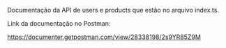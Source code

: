 Documentação da API de users e products que estão no arquivo index.ts.

Link da documentação no Postman:

https://documenter.getpostman.com/view/28338198/2s9YR85Z9M